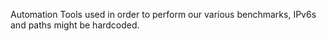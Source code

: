 Automation Tools used in order to perform our various benchmarks, IPv6s and paths might be hardcoded.
